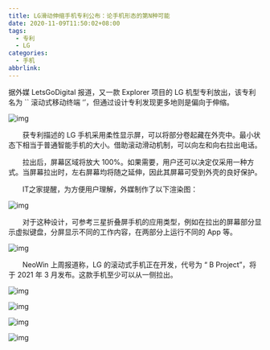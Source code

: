 ```yaml
---
title: LG滑动伸缩手机专利公布：论手机形态的第N种可能
date: 2020-11-09T11:50:02+08:00
tags:
  - 专利
  - LG
categories:
  - 手机
abbrlink:
---
```


据外媒 LetsGoDigital 报道，又一款 Explorer 项目的 LG 机型专利放出，该专利名为 `` 滚动式移动终端 ‘’，但通过设计专利发现更多地则是偏向于伸缩。

![img](https://cdn.jsdelivr.net/gh/yakeing/Documentation@main/Hexo/images/9c72-kcieyvz7054535.jpg)

　　获专利描述的 LG 手机采用柔性显示屏，可以将部分卷起藏在外壳中。最小状态下相当于普通智能手机的大小。借助滚动滑动机制，可以向左和向右拉出电话。

　　拉出后，屏幕区域将放大 100%。如果需要，用户还可以决定仅采用一种方式。当屏幕拉出时，左右屏幕均将随之延伸，因此其屏幕可受到外壳的良好保护。

　　IT之家提醒，为方便用户理解，外媒制作了以下渲染图：

![img](https://cdn.jsdelivr.net/gh/yakeing/Documentation@main/Hexo/images/e3a4-kcieyvz7054595.jpg)

　　对于这种设计，可参考三星折叠屏手机的应用类型，例如在拉出的屏幕部分显示虚拟键盘，分屏显示不同的工作内容，在两部分上运行不同的 App 等。

![img](https://cdn.jsdelivr.net/gh/yakeing/Documentation@main/Hexo/images/22a2-kcieyvz7054622.jpg)

　　NeoWin 上周报道称，LG 的滚动式手机正在开发，代号为 “ B Project”，将于 2021 年 3 月发布。这款手机至少可以从一侧拉出。

![img](https://cdn.jsdelivr.net/gh/yakeing/Documentation@main/Hexo/images/5ceb-kcieyvz7054651.jpg)

![img](https://cdn.jsdelivr.net/gh/yakeing/Documentation@main/Hexo/images/8da1-kcieyvz7054696.jpg)

![img](https://cdn.jsdelivr.net/gh/yakeing/Documentation@main/Hexo/images/93aa-kcieyvz7054755.jpg)

![img](https://cdn.jsdelivr.net/gh/yakeing/Documentation@main/Hexo/images/9c52-kcieyvz7054808.jpg)